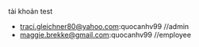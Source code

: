 tài khoản test

- traci.gleichner80@yahoo.com:quocanhv99 //admin
- maggie.brekke@gmail.com:quocanhv99 //employee
